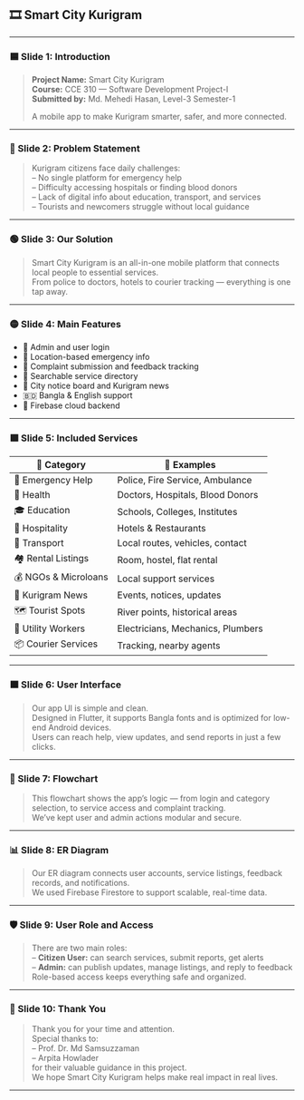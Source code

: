 
## 🎞️ Smart City Kurigram 

---

### 🟦 Slide 1: Introduction

> **Project Name:** Smart City Kurigram  
> **Course:** CCE 310 — Software Development Project-I  
> **Submitted by:** Md. Mehedi Hasan, Level-3 Semester-1  
>  
> A mobile app to make Kurigram smarter, safer, and more connected.  

---

### 🔴 Slide 2: Problem Statement

> Kurigram citizens face daily challenges:  
> – No single platform for emergency help  
> – Difficulty accessing hospitals or finding blood donors  
> – Lack of digital info about education, transport, and services  
> – Tourists and newcomers struggle without local guidance  

---

### 🟢 Slide 3: Our Solution

> Smart City Kurigram is an all-in-one mobile platform that connects local people to essential services.  
> From police to doctors, hotels to courier tracking — everything is one tap away.  

---

### 🟡 Slide 4: Main Features

- 🔐 Admin and user login  
- 📍 Location-based emergency info  
- 📝 Complaint submission and feedback tracking  
- 🔎 Searchable service directory  
- 📰 City notice board and Kurigram news  
- 🇧🇩 Bangla & English support  
- 🔗 Firebase cloud backend  

---

### 🟪 Slide 5: Included Services

| 🔧 Category            | 📌 Examples |
|------------------------|------------|
| 🚨 Emergency Help       | Police, Fire Service, Ambulance  
| 🏥 Health               | Doctors, Hospitals, Blood Donors  
| 🎓 Education            | Schools, Colleges, Institutes  
| 🏨 Hospitality          | Hotels & Restaurants  
| 🚗 Transport            | Local routes, vehicles, contact  
| 🏘️ Rental Listings      | Room, hostel, flat rental  
| 💰 NGOs & Microloans    | Local support services  
| 📰 Kurigram News         | Events, notices, updates  
| 🗺️ Tourist Spots        | River points, historical areas  
| 🔧 Utility Workers      | Electricians, Mechanics, Plumbers  
| 📦 Courier Services     | Tracking, nearby agents  

---

### 🟧 Slide 6: User Interface

> Our app UI is simple and clean.  
> Designed in Flutter, it supports Bangla fonts and is optimized for low-end Android devices.  
> Users can reach help, view updates, and send reports in just a few clicks.

---

### 📐 Slide 7: Flowchart

> This flowchart shows the app’s logic — from login and category selection, to service access and complaint tracking.  
> We’ve kept user and admin actions modular and secure.

---

### 📊 Slide 8: ER Diagram

> Our ER diagram connects user accounts, service listings, feedback records, and notifications.  
> We used Firebase Firestore to support scalable, real-time data.

---

### 🛡️ Slide 9: User Role and Access

> There are two main roles:  
> – **Citizen User:** can search services, submit reports, get alerts  
> – **Admin:** can publish updates, manage listings, and reply to feedback  
> Role-based access keeps everything safe and organized.

---

### 🙏 Slide 10: Thank You

> Thank you for your time and attention.  
> Special thanks to:  
> – Prof. Dr. Md Samsuzzaman  
> – Arpita Howlader  
> for their valuable guidance in this project.  
> We hope Smart City Kurigram helps make real impact in real lives.

---
